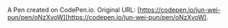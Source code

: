 # 

A Pen created on CodePen.io. Original URL: [https://codepen.io/jun-wei-pun/pen/oNzXvoW](https://codepen.io/jun-wei-pun/pen/oNzXvoW).


